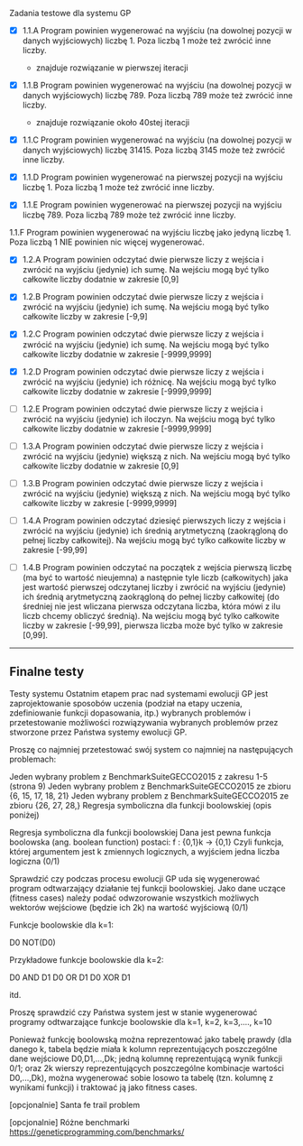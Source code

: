Zadania testowe dla systemu GP
- [x] 1.1.A Program powinien wygenerować na wyjściu (na dowolnej pozycji w danych wyjściowych) liczbę 1. Poza liczbą 1 może też zwrócić inne liczby.
    - znajduje rozwiązanie w pierwszej iteracji

- [x] 1.1.B Program powinien wygenerować na wyjściu (na dowolnej pozycji w danych wyjściowych) liczbę 789. Poza liczbą 789 może też zwrócić inne liczby.
    - znajduje rozwiązanie około 40stej iteracji

- [x] 1.1.C Program powinien wygenerować na wyjściu (na dowolnej pozycji w danych wyjściowych) liczbę 31415. Poza liczbą 3145 może też zwrócić inne liczby.

- [x] 1.1.D Program powinien wygenerować na pierwszej pozycji na wyjściu liczbę 1. Poza liczbą 1 może też zwrócić inne liczby.

- [x] 1.1.E Program powinien wygenerować na pierwszej pozycji na wyjściu liczbę 789. Poza liczbą 789 może też zwrócić inne liczby.

1.1.F Program powinien wygenerować na wyjściu liczbę jako jedyną liczbę 1. Poza liczbą 1 NIE powinien nic więcej wygenerować.

- [x] 1.2.A Program powinien odczytać dwie pierwsze liczy z wejścia i zwrócić na wyjściu (jedynie) ich sumę. Na wejściu mogą być tylko całkowite liczby dodatnie w zakresie [0,9]

- [x] 1.2.B Program powinien odczytać dwie pierwsze liczy z wejścia i zwrócić na wyjściu (jedynie) ich sumę. Na wejściu mogą być tylko całkowite liczby w zakresie [-9,9]

- [x] 1.2.C Program powinien odczytać dwie pierwsze liczy z wejścia i zwrócić na wyjściu (jedynie) ich sumę. Na wejściu mogą być tylko całkowite liczby dodatnie w zakresie [-9999,9999]

- [x] 1.2.D Program powinien odczytać dwie pierwsze liczy z wejścia i zwrócić na wyjściu (jedynie) ich różnicę. Na wejściu mogą być tylko całkowite liczby dodatnie w zakresie [-9999,9999]

- [ ] 1.2.E Program powinien odczytać dwie pierwsze liczy z wejścia i zwrócić na wyjściu (jedynie) ich iloczyn. Na wejściu mogą być tylko całkowite liczby dodatnie w zakresie [-9999,9999]

- [ ] 1.3.A Program powinien odczytać dwie pierwsze liczy z wejścia i zwrócić na wyjściu (jedynie) większą z nich. Na wejściu mogą być tylko całkowite liczby dodatnie w zakresie [0,9]

- [ ] 1.3.B Program powinien odczytać dwie pierwsze liczy z wejścia i zwrócić na wyjściu (jedynie) większą z nich. Na wejściu mogą być tylko całkowite liczby w zakresie [-9999,9999]

- [ ] 1.4.A Program powinien odczytać dziesięć pierwszych liczy z wejścia i zwrócić na wyjściu (jedynie) ich średnią arytmetyczną (zaokrągloną do pełnej liczby całkowitej). Na wejściu mogą być tylko całkowite liczby w zakresie [-99,99]

- [ ] 1.4.B Program powinien odczytać na początek z wejścia pierwszą liczbę (ma być to wartość nieujemna) a następnie tyle liczb (całkowitych) jaka jest wartość pierwszej odczytanej liczby i zwrócić na wyjściu (jedynie) ich średnią arytmetyczną zaokrągloną do pełnej liczby całkowitej (do średniej nie jest wliczana pierwsza odczytana liczba, która mówi z ilu liczb chcemy obliczyć średnią). Na wejściu mogą być tylko całkowite liczby w zakresie [-99,99], pierwsza liczba może być tylko w zakresie [0,99].


------------------------------------------
Finalne testy
------------------------------------------


Testy systemu
Ostatnim etapem prac nad systemami ewolucji GP jest zaprojektowanie sposobów uczenia (podział na etapy uczenia, zdefiniowanie funkcji dopasowania, itp.) wybranych problemów i przetestowanie możliwości rozwiązywania wybranych problemów przez stworzone przez Państwa systemy ewolucji GP.

Proszę co najmniej przetestować swój system co najmniej na następujących problemach:

Jeden wybrany problem z BenchmarkSuiteGECCO2015 z zakresu 1-5 (strona 9)
Jeden wybrany problem z BenchmarkSuiteGECCO2015 ze zbioru {6, 15, 17, 18, 21}
Jeden wybrany problem z BenchmarkSuiteGECCO2015 ze zbioru {26, 27, 28,}
Regresja symboliczna dla funkcji boolowskiej (opis poniżej)

Regresja symboliczna dla funkcji boolowskiej
Dana jest pewna funkcja boolowska (ang. boolean function) postaci:
f : {0,1}k → {0,1}
Czyli funkcja, której argumentem jest k zmiennych logicznych, a wyjściem jedna liczba logiczna (0/1)

Sprawdzić czy podczas procesu ewolucji GP uda się wygenerować program odtwarzający działanie tej funkcji boolowskiej.
Jako dane uczące (fitness cases) należy podać odwzorowanie wszystkich możliwych wektorów wejściowe (będzie ich 2k) na wartość wyjściową (0/1)

Funkcje boolowskie dla k=1:

D0
NOT(D0)

Przykładowe funkcje boolowskie dla k=2:

D0 AND D1
D0 OR D1
D0 XOR D1

itd.

Proszę sprawdzić czy Państwa system jest w stanie wygenerować programy odtwarzające funkcje boolowskie dla k=1, k=2, k=3,...., k=10

Ponieważ funkcję boolowską można reprezentować jako tabelę prawdy (dla danego k, tabela będzie miała k kolumn reprezentujących poszczególne dane wejściowe D0,D1,...,Dk; jedną kolumnę reprezentującą wynik funkcji 0/1; oraz 2k wierszy reprezentujących poszczególne kombinacje wartości D0,...,Dk), można wygenerować sobie losowo ta tabelę (tzn. kolumnę z wynikami funkcji) i traktować ją jako fitness cases.

[opcjonalnie] Santa fe trail problem


[opcjonalnie] Różne benchmarki
https://geneticprogramming.com/benchmarks/